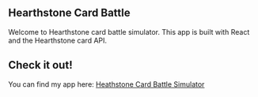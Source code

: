 ## Hearthstone Card Battle
Welcome to Hearthstone card battle simulator. This app is built with React and the Hearthstone card API.

## Check it out!

You can find my app here: [Heathstone Card Battle Simulator](https://gd-hearthstone-brawl.herokuapp.com/ "Heathstone Card Battle Simulator")
